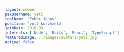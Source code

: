 ```yaml
---
layout: member
pekUsername: yeti
realName: 'Fehér János'
position: 'volt körvezető'
joinDate: 2018-03
interests: ['Node', 'Rails', 'React', 'TypeScript']
featuredImage: ../images/avatars/yeti.jpg
active: false
---
```

